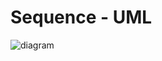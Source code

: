 # Sequence - UML

![diagram](https://www.plantuml.com/plantuml/svg/0/VLBDJiCm3BxdASpkUu4TnYPW4hTfY0VmMc-Bb2R5Te6zFKuoMb5fL6hLgD-_kX55rg4Bxa4lr17q0Nrq3XjD3Ez2x7e3-CRt61KEAP1izw-00ejoMDffuLfKFA8GFDzUdCjSMAv7oWeEz36GA6Y2XWcLm2pEfC0P0XXRw8axB-9J53Tw_H7PSsf812mjS1MqjA560_hselBemAw9Rm8vpGgsnyGAoLnGpQF0QivPK1quGcS-UAQSTyYWBwyNyF6Kk9lezrngmicAWgrJChR9oiQaDUnCP3qkk8AdEb9fMif5zNejX5_GFFW4kqtSWWnD7kmqX71rXPpNUiFFsRSwsfrAEn-zN0gY5DcX3yQtPSI4_cE-C2U-DsaLZAtBjzlOC_-9Fm00)